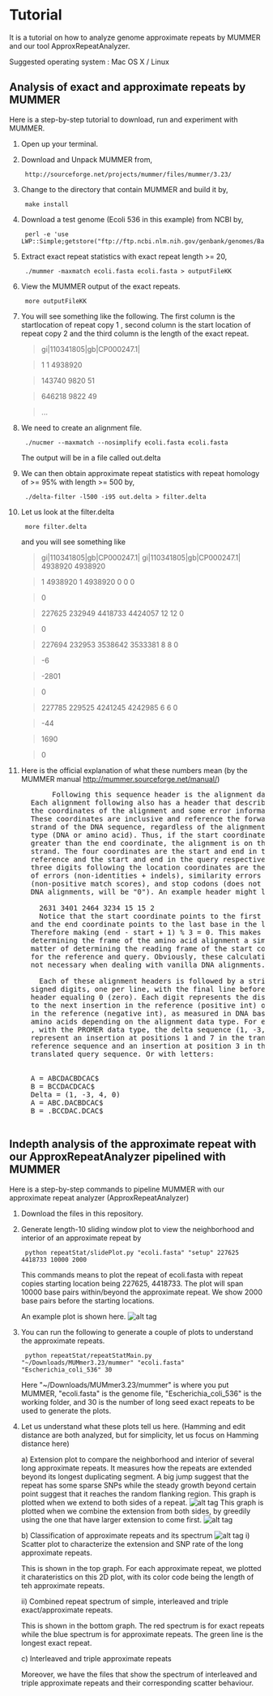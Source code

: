 Tutorial
========

It is a tutorial on how to analyze genome approximate repeats by MUMMER and our tool ApproxRepeatAnalyzer. 

Suggested operating system : Mac OS X / Linux  

Analysis of exact and approximate repeats by MUMMER
---------------------------------------------------
Here is a step-by-step tutorial to download, run and experiment with MUMMER.

1. Open up your terminal.
2. Download and Unpack MUMMER from,  
 
        http://sourceforge.net/projects/mummer/files/mummer/3.23/

3. Change to the directory that contain MUMMER and build it by,  
       
        make install

4. Download a test genome (Ecoli 536 in this example) from NCBI by, 
 
        perl -e 'use LWP::Simple;getstore("ftp://ftp.ncbi.nlm.nih.gov/genbank/genomes/Bacteria/Escherichia_coli_536_uid16235/CP000247.fna","ecoli.fasta");'

5. Extract exact repeat statistics with exact repeat length >= 20,  

        ./mummer -maxmatch ecoli.fasta ecoli.fasta > outputFileKK
       
6. View the MUMMER output of the exact repeats. 

        more outputFileKK
        
7. You will see something like the following. The first column is the startlocation of repeat copy 1 , second column is the start location of repeat copy 2 and the third column is the length of the exact repeat. 

   > gi|110341805|gb|CP000247.1|

   > 1         1   4938920

   > 143740      9820        51

   > 646218      9822        49

   > ...

8. We need to create an alignment file. 

        ./nucmer --maxmatch --nosimplify ecoli.fasta ecoli.fasta
   
   The output will be in a file called out.delta 
   
9. We can then obtain approximate repeat statistics with repeat homology of >= 95% with length >= 500 by, 

        ./delta-filter -l500 -i95 out.delta > filter.delta 
         
10. Let us look at the filter.delta

         more filter.delta
         
    and you will see something like 
    > gi|110341805|gb|CP000247.1| gi|110341805|gb|CP000247.1| 4938920 4938920
    
    > 1 4938920 1 4938920 0 0 0
    
    > 0
    
    > 227625 232949 4418733 4424057 12 12 0
    
    > 0
    
    > 227694 232953 3538642 3533381 8 8 0
    
    > -6
    
    > -2801
    
    > 0
    
    > 227785 229525 4241245 4242985 6 6 0
    
    > -44
    
    > 1690
    
    > 0
    
10. Here is the official explanation of what these numbers mean (by the MUMMER manual http://mummer.sourceforge.net/manual/)
  <pre>
          Following this sequence header is the alignment data. 
     Each alignment following also has a header that describes 
     the coordinates of the alignment and some error information. 
     These coordinates are inclusive and reference the forward 
     strand of the DNA sequence, regardless of the alignment
     type (DNA or amino acid). Thus, if the start coordinate is 
     greater than the end coordinate, the alignment is on the reverse 
     strand. The four coordinates are the start and end in the 
     reference and the start and end in the query respectively. The
     three digits following the location coordinates are the number 
     of errors (non-identities + indels), similarity errors 
     (non-positive match scores), and stop codons (does not apply to
     DNA alignments, will be "0"). An example header might look like:

       2631 3401 2464 3234 15 15 2
       Notice that the start coordinate points to the first base in the first codon, 
     and the end coordinate points to the last base in the last codon. 
     Therefore making (end - start + 1) % 3 = 0. This makes
     determining the frame of the amino acid alignment a simple 
     matter of determining the reading frame of the start coordinate 
     for the reference and query. Obviously, these calculations are 
     not necessary when dealing with vanilla DNA alignments.
       
       Each of these alignment headers is followed by a string of 
     signed digits, one per line, with the final line before the next
     header equaling 0 (zero). Each digit represents the distance 
     to the next insertion in the reference (positive int) or deletion 
     in the reference (negative int), as measured in DNA bases OR
     amino acids depending on the alignment data type. For example
     , with the PROMER data type, the delta sequence (1, -3, 4, 0) would 
     represent an insertion at positions 1 and 7 in the translated 
     reference sequence and an insertion at position 3 in the
     translated query sequence. Or with letters:
     
     
     A = ABCDACBDCAC$
     B = BCCDACDCAC$
     Delta = (1, -3, 4, 0)
     A = ABC.DACBDCAC$
     B = .BCCDAC.DCAC$
  </pre>


Indepth analysis of the approximate repeat with our ApproxRepeatAnalyzer pipelined with MUMMER
----------------------------------------------------------------------------------------------
Here is a step-by-step commands to pipeline MUMMER with our approximate repeat analyzer (ApproxRepeatAnalyzer)

1. Download the files in this repository. 

2. Generate length-10 sliding window plot to view the neighborhood and interior of an approximate repeat by

        python repeatStat/slidePlot.py "ecoli.fasta" "setup" 227625 4418733 10000 2000
       
   This commands means to plot the repeat of ecoli.fasta with repeat copies starting location being 227625, 4418733. The plot will span 10000 base pairs within/beyond the approximate repeat. We show 2000 base pairs before the starting locations.
   
   An example plot is shown here. ![alt tag](https://raw.github.com/kakitone/approxRepeats/master/examples/slidingWindowPlotEg.png)

3. You can run the following to generate a couple of plots to understand the approximate repeats. 

        python repeatStat/repeatStatMain.py "~/Downloads/MUMmer3.23/mummer" "ecoli.fasta" "Escherichia_coli_536" 30
   
   Here "~/Downloads/MUMmer3.23/mummer" is where you put MUMMER, "ecoli.fasta" is the genome file, "Escherichia_coli_536" is the working folder, and 30 is the number of long seed exact repeats to be used to generate the plots. 

4. Let us understand what these plots tell us here. (Hamming and edit distance are both analyzed, but for simplicity, let us focus on Hamming distance here)

   a)  Extension plot to compare the neighborhood and interior of several long approximate repeats. It measures how the repeats are extended beyond its longest duplicating segment. A big jump suggest that the repeat has some sparse SNPs while the steady growth beyond certain point suggest that it reaches the random flanking region. 
   This graph is plotted when we extend to both sides of a repeat. 
   ![alt tag](https://raw.github.com/kakitone/approxRepeats/master/regionBeyondRepeat/bestFit_twoSides/Escherichia_coli_536_approxRepeatAnalysisPlot.png)
   This graph is plotted when we combine the extension from both sides, by greedily using the one that have larger extension to come first. 
   ![alt tag](https://raw.github.com/kakitone/approxRepeats/master/regionBeyondRepeat/bestFit_greedy/Escherichia_coli_536_approxRepeatAnalysisPlot.png)   

   b) Classification of approximate repeats and its spectrum
   ![alt tag](https://raw.github.com/kakitone/approxRepeats/master/dataHammingDistance/Escherichia_coli_536_1approxrepeatstat.png)
   i)  Scatter plot to characterize the extension and SNP rate of the long approximate repeats. 
   
   This is shown in the top graph. For each approximate repeat, we plotted it charateristics on this 2D plot, with its color code being the length of teh approximate repeats.

   ii) Combined repeat spectrum of simple, interleaved and triple exact/approximate repeats. 
   
   This is shown in the bottom graph. The red spectrum is for exact repeats while the blue spectrum is for approximate repeats. The green line is the longest exact repeat. 

   c) Interleaved and triple approximate repeats
   
   Moreover, we have the files that show the spectrum of interleaved and triple approximate repeats and their corresponding scatter behaviour.
